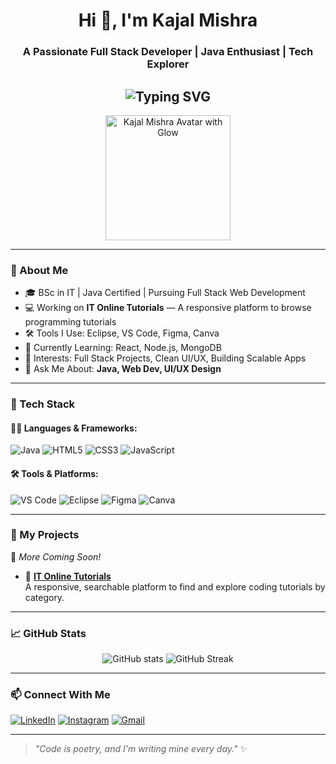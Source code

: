 <h1 align="center">Hi 👋, I'm Kajal Mishra</h1>
<h3 align="center">A Passionate Full Stack Developer | Java Enthusiast | Tech Explorer</h3>

<!-- Typing SVG -->
<h2 align="center">
  <img src="https://readme-typing-svg.herokuapp.com?font=Fira+Code&size=25&duration=3000&pause=800&color=F797C1&center=true&vCenter=true&multiline=true&width=900&height=80&lines=✨+Hi+There%2C+I'm+Kajal+Mishra!+👩‍💻;💻+Full+Stack+Developer+%7C+Java+Enthusiast+☕;🎨+UI%2FUX+Lover+%7C+Tech+Explorer+🚀;🌱+React+%7C+Node.js+%7C+MongoDB+Learner;🔥+Let's+Build+Something+Awesome+Together!" alt="Typing SVG"/>
</h2>

<!-- Profile Picture with Glow -->
<p align="center">
  <img src="https://raw.githubusercontent.com/KajalMishra636/KajalMishra636/main/Kajal_Glowing_Avatar.png" width="200" alt="Kajal Mishra Avatar with Glow" />
</p>

---

### 🌟 About Me
- 🎓 BSc in IT | Java Certified | Pursuing Full Stack Web Development  
- 💻 Working on **IT Online Tutorials** — A responsive platform to browse programming tutorials  
- 🛠️ Tools I Use: Eclipse, VS Code, Figma, Canva  
- 🌱 Currently Learning: React, Node.js, MongoDB  
- 🧠 Interests: Full Stack Projects, Clean UI/UX, Building Scalable Apps  
- 💬 Ask Me About: **Java, Web Dev, UI/UX Design**

---

### 🚀 Tech Stack

#### 👩‍💻 Languages & Frameworks:
![Java](https://img.shields.io/badge/-Java-orange?style=flat&logo=java)
![HTML5](https://img.shields.io/badge/-HTML5-E34F26?style=flat&logo=html5)
![CSS3](https://img.shields.io/badge/-CSS3-1572B6?style=flat&logo=css3)
![JavaScript](https://img.shields.io/badge/-JavaScript-yellow?style=flat&logo=javascript)

#### 🛠️ Tools & Platforms:
![VS Code](https://img.shields.io/badge/-VS%20Code-007ACC?style=flat&logo=visual-studio-code)
![Eclipse](https://img.shields.io/badge/-Eclipse-2C2255?style=flat&logo=eclipse)
![Figma](https://img.shields.io/badge/-Figma-black?style=flat&logo=figma)
![Canva](https://img.shields.io/badge/-Canva-00C4CC?style=flat&logo=canva)

---

### 🧠 My Projects
🚧 _More Coming Soon!_

- 🧩 **[IT Online Tutorials](https://github.com/KajalMishra636/IT-Online-Tutorials)**  
  A responsive, searchable platform to find and explore coding tutorials by category.

---

### 📈 GitHub Stats

<p align="center">
  <img src="https://github-readme-stats.vercel.app/api?username=KajalMishra636&show_icons=true&theme=tokyonight" alt="GitHub stats"/>
  <img src="https://github-readme-streak-stats.herokuapp.com?user=KajalMishra636&theme=tokyonight" alt="GitHub Streak" />
</p>

---

### 📫 Connect With Me
[![LinkedIn](https://img.shields.io/badge/-LinkedIn-blue?style=flat&logo=linkedin)](https://www.linkedin.com/in/kajal-mishra/)
[![Instagram](https://img.shields.io/badge/-Instagram-E4405F?style=flat&logo=instagram)](https://www.instagram.com/)
[![Gmail](https://img.shields.io/badge/-Gmail-red?style=flat&logo=gmail)](mailto:kajalmishraa345@gmail.com)

---

> _"Code is poetry, and I'm writing mine every day."_ ✨
